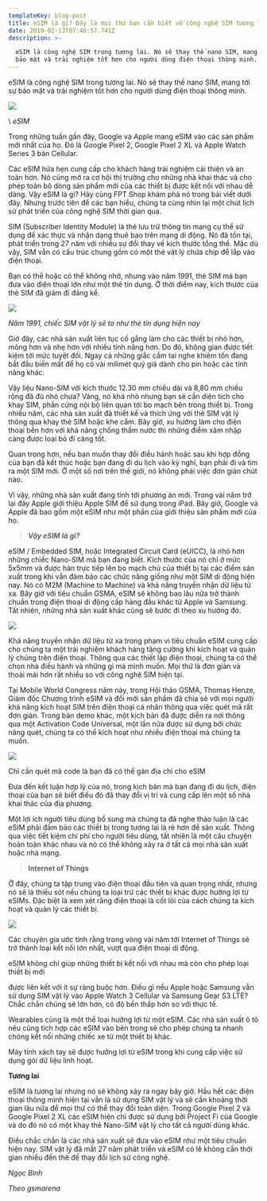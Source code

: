 ```yaml
---
templateKey: blog-post
title: eSIM là gì? Đây là mọi thứ bạn cần biết về công nghệ SIM tương lai!
date: 2019-02-13T07:46:57.741Z
description: >-

  eSIM là công nghệ SIM trong tương lai. Nó sẽ thay thế nano SIM, mang tới sự
  bảo mật và trải nghiệm tốt hơn cho người dùng điện thoại thông minh.
---
```



> eSIM là công nghệ SIM trong tương lai. Nó sẽ thay thế nano SIM, mang tới sự bảo mật và trải nghiệm tốt hơn cho người dùng điện thoại thông minh.





![](/img/esim-fptshop-03.jpg)

\              _eSIM_



 



Trong những tuần gần đây, Google và Apple mang eSIM vào các sản phẩm mới nhất của họ. Đó là Google Pixel 2, Google Pixel 2 XL và Apple Watch Series 3 bản Cellular.



Các eSIM hứa hẹn cung cấp cho khách hàng trải nghiệm cải thiện và an toàn hơn. Nó cũng mở ra cơ hội thị trường cho những nhà khai thác và cho phép toàn bộ dòng sản phẩm mới của các thiết bị được kết nối với nhau dễ dàng. Vậy eSIM là gì? Hãy cùng FPT Shop khám phá nó trong bài viết dưới đây. Nhưng trước tiên để các bạn hiểu, chúng ta cùng nhìn lại một chút lịch sử phát triển của công nghệ SIM thời gian qua.



SIM (Subscriber Identity Module) là thẻ lưu trữ thông tin mạng cụ thể sử dụng để xác thực và nhận dạng thuê bao trên mạng di động. Nó đã tồn tại, phát triển trong 27 năm với nhiều sự đổi thay về kích thước tổng thể. Mặc dù vậy, SIM vẫn có cấu trúc chung gồm có một thẻ vật lý chứa chip để lắp vào điện thoại.



Bạn có thể hoặc có thể không nhớ, nhưng vào năm 1991, thẻ SIM mà bạn đưa vào điện thoại lớn như một thẻ tín dụng. Ở thời điểm nay, kích thước của thẻ SIM đã giảm đi đáng kể.



 

![](/img/esim-fptshop-01.jpg)



   _Năm 1991, chiếc SIM vật lý sẽ to như thẻ tín dụng hiện nay_

 



Giờ đây, các nhà sản xuất liên tục cố gắng làm cho các thiết bị nhỏ hơn, mỏng hơn và nhẹ hơn với nhiều tính năng hơn. Do đó, không gian được tiết kiệm tới mức tuyệt đối. Ngay cả những giắc cắm tai nghe khiêm tốn đang bắt đầu biến mất để họ có vài milimét quý giá dành cho pin hoặc các tính năng khác.



Vậy liệu Nano-SIM với kích thước 12.30 mm chiều dài và 8,80 mm chiều rộng đã đủ nhỏ chưa? Vâng, nó khá nhỏ nhưng bạn sẽ cần diện tích cho khay SIM, phần cứng nội bộ liên quan tới bo mạch bên trong thiết bị. Trong nhiều năm, các nhà sản xuất đã thiết kế và thích ứng với thẻ SIM vật lý thông qua khay thẻ SIM hoặc khe cắm. Bây giờ, xu hướng làm cho điện thoại bền hơn với khả năng chống thấm nước thì những điểm xâm nhập càng được loại bỏ đi càng tốt.



Quan trọng hơn, nếu bạn muốn thay đổi điều hành hoặc sau khi hợp đồng của bạn đã kết thúc hoặc bạn đang đi du lịch vào kỳ nghỉ, bạn phải đi và tìm ra một SIM mới. Ở một số nơi trên thế giới, nó không phải việc đơn giản chút nào.



Vì vậy, những nhà sản xuất đang tính tới phương án mới. Trong vài năm trở lại đây Apple giới thiệu Apple SIM để sử dụng trong iPad. Bây giờ, Google và Apple đã bao gồm một eSIM như một phần của giới thiệu sản phẩm mới của họ.



 



 



> **_Vậy eSIM là gì?_**
>
> 

 



eSIM / Embedded SIM, hoặc Integrated Circuit Card (eUICC), là nhỏ hơn những chiếc Nano-SIM mà bạn đang biết. Kích thước của nó chỉ ở mức 5x5mm và được hàn trực tiếp lên bo mạch chủ của thiết bị tại các điểm sản xuất trong khi vẫn đảm bảo các chức năng giống như một SIM di động hiện nay. Nó có M2M (Machine to Machine) và khả năng truyền nhận dữ liệu từ xa. Bây giờ với tiêu chuẩn GSMA, eSIM sẽ không bao lâu nữa trở thành chuẩn trong điện thoại di động cấp hàng đầu khác từ Apple và Samsung. Tất nhiên, những nhà sản xuất khác cũng sẽ bước đi theo xu hướng đó.



 

![](/img/esim-fptshop-04.jpg)





 



Khả năng truyền nhận dữ liệu từ xa trong phạm vi tiêu chuẩn eSIM cung cấp cho chúng ta một trải nghiệm khách hàng tăng cường khi kích hoạt và quản lý chúng trên điện thoại. Thông qua các thiết lập điện thoại, chúng ta có thể chọn nhà điều hành và những gì mà mình muốn. Mọi thứ là đơn giản và thoải mái hơn rất nhiều so với công nghệ SIM hiện tại.



Tại Mobile World Congress năm này, trong Hội thảo GSMA, Thomas Henze, Giám đốc Chương trình eSIM và đổi mới sản phẩm đã chia sẻ với mọi người khả năng kích hoạt SIM trên điện thoại cá nhân thông qua việc quét mã rất đơn giản. Trong bản demo khác, một kịch bản đã được diễn ra nơi thông qua một Activation Code Universal, một lần nữa được sử dụng bởi chức năng quét, chúng ta có thể kích hoạt như nhiều điện thoại mà chúng ta muốn.



 



![](/img/esim-fptshop-05.jpg)



Chỉ cần quét mã code là bạn đã có thể gán địa chỉ cho eSIM



 



Đưa đến kết luận hợp lý của nó, trong kịch bản mà bạn đang đi du lịch, điện thoại của bạn sẽ biết điều đó đã thay đổi vị trí và cung cấp lên một số nhà khai thác của địa phương.



Một lợi ích người tiêu dùng bổ sung mà chúng ta đã nghe thảo luận là các eSIM phải đảm bảo các thiết bị trong tương lai là rẻ hơn để sản xuất. Thông qua việc tiết kiệm chi phí cho người tiêu dùng, tất nhiên là một câu chuyện hoàn toàn khác nhau và nó có thể không xảy ra ở tất cả mọi nhà sản xuất hoặc nhà mạng.



 





> **Internet of Things**
>
> 

 



Ở đây, chúng ta tập trung vào điện thoại đầu tiên và quan trọng nhất, nhưng nó sẽ là thiếu sót nếu chúng ta loại trừ các thiết bị khác được hưởng lợi từ eSIMs. Đặc biệt là xem xét rằng điện thoại là cốt lõi của cách chúng ta kích hoạt và quản lý các thiết bị.



 



![](/img/esim-fptshop-02.jpg)



 



Các chuyên gia ước tính rằng trong vòng vài năm tới Internet of Things sẽ trở thành loại kết nối lớn nhất, vượt qua điện thoại di động.



eSIM không chỉ giúp những thiết bị kết nối với nhau mà còn cho phép loại thiết bị mới 

được liên kết với ít sự ràng buộc hơn. Điều gì nếu Apple hoặc Samsung vẫn sử dụng SIM vật lý vào Apple Watch 3 Cellular và Samsung Gear S3 LTE? Chắc chắn chúng sẽ lớn hơn, có độ bền thấp hơn so với thực tế.



Wearables cũng là một thể loại hưởng lợi từ một eSIM. Các nhà sản xuất ô tô nếu cũng tích hợp các eSIM vào bên trong sẽ cho phép chúng ta nhanh chóng kết nối những chiếc xe từ một thiết bị khác.



Máy tính xách tay sẽ được hưởng lợi từ eSIM trong khi cung cấp việc sử dụng gói dữ liệu linh hoạt.



 



 



**Tương lai**

 



eSIM là tương lai nhưng nó sẽ không xảy ra ngay bây giờ. Hầu hết các điện thoại thông minh hiện tại vẫn là sử dụng SIM vật lý và sẽ cần khoảng thời gian lâu nữa để mọi thứ có thể thay đổi toàn diện. Trong Google Pixel 2 và Google Pixel 2 XL các eSIM hiện chỉ được sử dụng bởi Project Fi của Google và do đó nó có một khay thẻ Nano-SIM vật lý cho tất cả người dùng khác.



Điều chắc chắn là các nhà sản xuất sẽ đưa vào eSIM như một tiêu chuẩn hiện nay. SIM vật lý đã mất 27 năm phát triển và eSIM có lẽ không cần thời gian nhiều đến thế để thay đổi lịch sử công nghệ.



_Ngọc Bình_

_Theo gsmarena_
